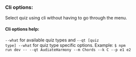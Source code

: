 ### Cli options:
Select quiz using cli without having to go through the menu.

#### Cli options help:
<code>--what</code> for available quiz types and <code>--qt [quiz type] --what</code> for quiz type specific options.
Example: <code>$ npm run dev -- --qt AudiateHarmony --m Chords --k C --p e1 e2</code>





